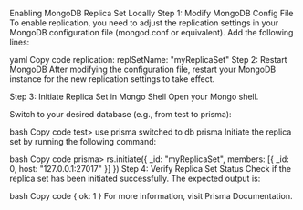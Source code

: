 Enabling MongoDB Replica Set Locally
Step 1: Modify MongoDB Config File
To enable replication, you need to adjust the replication settings in your MongoDB configuration file (mongod.conf or equivalent). Add the following lines:

yaml
Copy code
replication:
  replSetName: "myReplicaSet"
Step 2: Restart MongoDB
After modifying the configuration file, restart your MongoDB instance for the new replication settings to take effect.

Step 3: Initiate Replica Set in Mongo Shell
Open your Mongo shell.

Switch to your desired database (e.g., from test to prisma):

bash
Copy code
test> use prisma
switched to db prisma
Initiate the replica set by running the following command:

bash
Copy code
prisma> rs.initiate({
  _id: "myReplicaSet",
  members: [{ _id: 0, host: "127.0.0.1:27017" }]
})
Step 4: Verify Replica Set Status
Check if the replica set has been initiated successfully. The expected output is:

bash
Copy code
{ ok: 1 }
For more information, visit Prisma Documentation.
